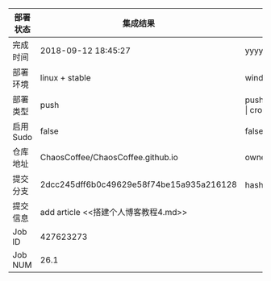部署状态 | 集成结果 | 参考值
---|---|---
完成时间 | 2018-09-12 18:45:27 | yyyy-mm-dd hh:mm:ss
部署环境 | linux + stable | window \| linux + stable
部署类型 | push | push \| pull_request \| api \| cron
启用Sudo | false | false \| true
仓库地址 | ChaosCoffee/ChaosCoffee.github.io | owner_name/repo_name
提交分支 | 2dcc245dff6b0c49629e58f74be15a935a216128 | hash 16位
提交信息 | add article <<搭建个人博客教程4.md>> |
Job ID   | 427623273 |
Job NUM  | 26.1 |
